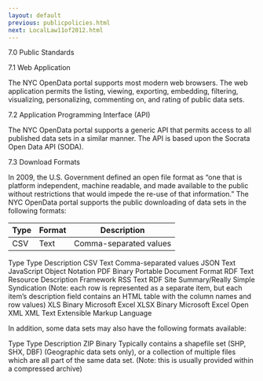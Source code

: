 ```yaml
---
layout: default
previous: publicpolicies.html
next: LocalLaw11of2012.html
---
```


7.0	Public Standards

7.1	Web Application

The NYC OpenData portal supports most modern web browsers. The web application permits the listing, viewing, exporting, embedding, filtering, visualizing, personalizing, commenting on, and rating of public data sets.

7.2	Application Programming Interface (API)

The NYC OpenData portal supports a generic API that permits access to all published data sets in a similar manner. The API is based upon the Socrata Open Data API (SODA).

7.3	Download Formats

In 2009, the U.S. Government defined an open file format as “one that is platform independent, machine readable, and made available to the public without restrictions that would impede the re-use of that information.” 
The NYC OpenData portal supports the public downloading of data sets in the following formats:

<table>
	<thead>
    	<tr>
    		<th>Type</th><th>Format</th><th>Description</th>
        </tr>
    </thead>
    <tbody>
    	<tr>
        	<td>CSV</td><td>Text</td><td>Comma-separated values</td>
        </tr>
    </tbody>
</table>

Type	Type	Description
CSV	Text	Comma-separated values
JSON	Text	JavaScript Object Notation
PDF	Binary	Portable Document Format
RDF	Text	Resource Description Framework
RSS	Text	RDF Site Summary/Really Simple Syndication
(Note: each row is represented as a separate item, but each item’s description field contains an HTML table with the column names and row values)
XLS	Binary	Microsoft Excel
XLSX	Binary	Microsoft Excel Open XML
XML	Text	Extensible Markup Language

In addition, some data sets may also have the following formats available:

Type	Type	Description
ZIP	Binary	Typically contains a shapefile set (SHP, SHX, DBF) (Geographic data sets only), or a collection of multiple files which are all part of the same data set.
(Note: this is usually provided within a compressed archive)
